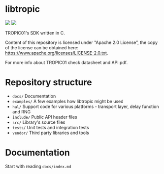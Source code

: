 # libtropic

![](https://github.com/tropicsquare/libtropic/actions/workflows/main.yml/badge.svg) ![](https://tropic-gitlab.corp.sldev.cz/internal/sw-design/libtropic/badges/master/coverage.svg)

TROPIC01's SDK written in C.

Content of this repository is licensed under "Apache 2.0 License”, the copy of the license can be obtained here: https://www.apache.org/licenses/LICENSE-2.0.txt.

For more info about TROPIC01 check datasheet and API pdf.


# Repository structure
* `docs/` Documentation
* `examples/` A few examples how libtropic might be used
* `hal/` Support code for various platforms - transport layer, delay function and RNG
* `include/` Public API header files
* `src/` Library's source files
* `tests/` Unit tests and integration tests
* `vendor/` Third party libraries and tools

# Documentation

Start with reading `docs/index.md`
